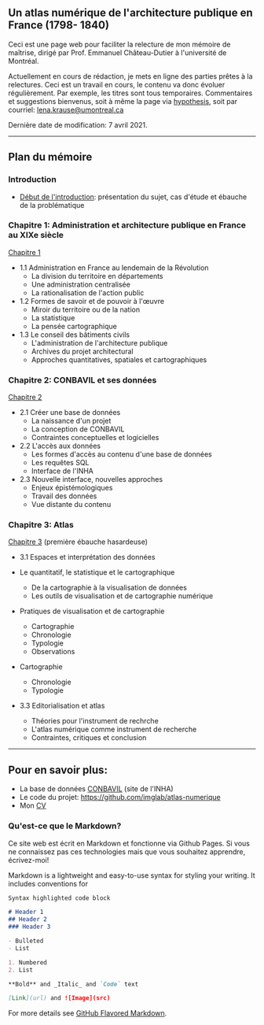 ## Un atlas numérique de l'architecture publique en France (1798- 1840)

Ceci est une page web pour faciliter la relecture de mon mémoire de maîtrise, dirigé par Prof. Emmanuel Château-Dutier à l'université de Montréal.

Actuellement en cours de rédaction, je mets en ligne des parties prêtes à la relectures. Ceci est un travail en cours, le contenu va donc évoluer régulièrement. Par exemple, les titres sont tous temporaires. Commentaires et suggestions bienvenus, soit à même la page via [hypothesis](https://web.hypothes.is/#features), soit par courriel: lena.krause@umontreal.ca

Dernière date de modification: 7 avril 2021.

___



## Plan du mémoire



### Introduction

-  [Début de l'introduction](./Redaction/Introduction_public.md): présentation du sujet, cas d'étude et ébauche de la problématique

### Chapitre 1: Administration et architecture publique en France au XIXe siècle

[Chapitre 1](./Redaction/Chapitre1.md) 

- 1.1 Administration en France au lendemain de la Révolution
  - La division du territoire en départements
  - Une administration centralisée
  - La rationalisation de l'action public
- 1.2 Formes de savoir et de pouvoir à l'œuvre
  - Miroir du territoire ou de la nation
  - La statistique
  - La pensée cartographique
- 1.3 Le conseil des bâtiments civils
  - L'administration de l'architecture publique
  - Archives du projet architectural
  - Approches quantitatives, spatiales et cartographiques



### Chapitre 2: CONBAVIL et ses données

[Chapitre 2](./Redaction/Chapitre2.md) 

- 2.1 Créer une base de données 
  - La naissance d'un projet
  - La conception de CONBAVIL
  - Contraintes conceptuelles et logicielles
- 2.2 L'accès aux données 
  - Les formes d'accès au contenu d'une base de données
  - Les requêtes SQL
  - Interface de l'INHA
- 2.3 Nouvelle interface, nouvelles approches
  - Enjeux épistémologiques 
  - Travail des données
  - Vue distante du contenu

### Chapitre 3: Atlas

[Chapitre 3](./Redaction/Chapitre3.md) (première ébauche hasardeuse)

- 3.1 Espaces et interprétation des données 
- Le quantitatif, le statistique et le cartographique
  - De la cartographie à la visualisation de données 
  - Les outils de visualisation et de cartographie numérique
- Pratiques de visualisation et de cartographie
  - Cartographie
  - Chronologie
  - Typologie
  - Observations
- Cartographie
  - Chronologie
  - Typologie
- 3.3 Editorialisation et atlas

  - Théories pour l'instrument de rechrche
  - L'atlas numérique comme instrument de recherche
  - Contraintes, critiques et conclusion


___

## Pour en savoir plus:

- La base de données [CONBAVIL](https://www.inha.fr/fr/ressources/outils-documentaires/conseil-des-batiments-civils-conbavil.html) (site de l'INHA)
- Le code du projet: https://github.com/imglab/atlas-numerique
- Mon [CV](lenamk.site)



### Qu'est-ce que le Markdown? 

Ce site web est écrit en Markdown et fonctionne via Github Pages. Si vous ne connaissez pas ces technologies mais que vous souhaitez apprendre, écrivez-moi!

Markdown is a lightweight and easy-to-use syntax for styling your writing. It includes conventions for

```markdown
Syntax highlighted code block

# Header 1
## Header 2
### Header 3

- Bulleted
- List

1. Numbered
2. List

**Bold** and _Italic_ and `Code` text

[Link](url) and ![Image](src)
```

For more details see [GitHub Flavored Markdown](https://guides.github.com/features/mastering-markdown/).